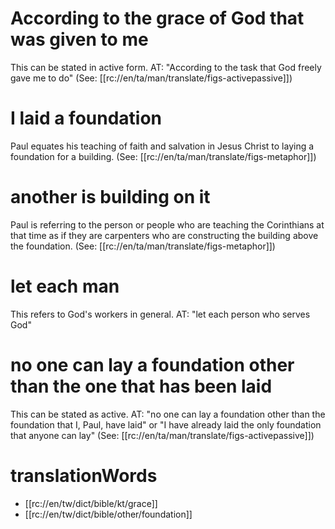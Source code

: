 # According to the grace of God that was given to me

This can be stated in active form. AT: "According to the task that God freely gave me to do" (See: [[rc://en/ta/man/translate/figs-activepassive]])

# I laid a foundation

Paul equates his teaching of faith and salvation in Jesus Christ to laying a foundation for a building. (See: [[rc://en/ta/man/translate/figs-metaphor]])

# another is building on it

Paul is referring to the person or people who are teaching the Corinthians at that time as if they are carpenters who are constructing the building above the foundation. (See: [[rc://en/ta/man/translate/figs-metaphor]])

# let each man

This refers to God's workers in general. AT: "let each person who serves God"

# no one can lay a foundation other than the one that has been laid

This can be stated as active. AT: "no one can lay a foundation other than the foundation that I, Paul, have laid" or "I have already laid the only foundation that anyone can lay" (See: [[rc://en/ta/man/translate/figs-activepassive]])

# translationWords

* [[rc://en/tw/dict/bible/kt/grace]]
* [[rc://en/tw/dict/bible/other/foundation]]